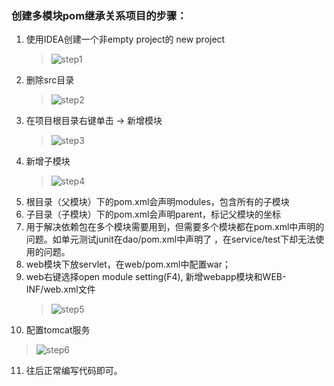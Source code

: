 ### 创建多模块pom继承关系项目的步骤：
1. 使用IDEA创建一个非empty project的 new project
   > ![step1](C:\Users\admin\Desktop\project-J\maven03-multip_module_extend\imgs\step1.png)
2. 删除src目录
   > ![step2](C:\Users\admin\Desktop\project-J\maven03-multip_module_extend\imgs\step2.png)
3. 在项目根目录右键单击 -> 新增模块
   > ![step3](C:\Users\admin\Desktop\project-J\maven03-multip_module_extend\imgs\step3.png)
4. 新增子模块
   > ![step4](C:\Users\admin\Desktop\project-J\maven03-multip_module_extend\imgs\step4.png)
5. 根目录（父模块）下的pom.xml会声明modules，包含所有的子模块
6. 子目录（子模块）下的pom.xml会声明parent，标记父模块的坐标
7. 用于解决依赖包在多个模块需要用到，但需要多个模块都在pom.xml中声明的问题。如单元测试junit在dao/pom.xml中声明了
，在service/test下却无法使用的问题。
8. web模块下放servlet，在web/pom.xml中配置<packaging>war</packaging>；
9. web右键选择open module setting(F4), 新增webapp模块和WEB-INF/web.xml文件
   > ![step5](C:\Users\admin\Desktop\project-J\maven03-multip_module_extend\imgs\step5.png)
10. 配置tomcat服务
   > ![step6](C:\Users\admin\Desktop\project-J\maven03-multip_module_extend\imgs\step6.png)
11. 往后正常编写代码即可。